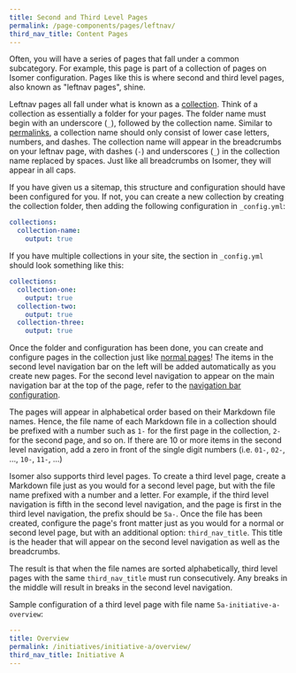 ```yaml
---
title: Second and Third Level Pages
permalink: /page-components/pages/leftnav/
third_nav_title: Content Pages
---
```

Often, you will have a series of pages that fall under a common subcategory. For example, this page is part of a collection of pages on Isomer configuration. Pages like this is where second and third level pages, also known as "leftnav pages", shine.

Leftnav pages all fall under what is known as a [collection](https://jekyllrb.com/docs/collections/). Think of a collection as essentially a folder for your pages. The folder name must begin with an underscore (`_`), followed by the collection name. Similar to [permalinks](/page-components/pages/config/), a collection name should only consist of lower case letters, numbers, and dashes. The collection name will appear in the breadcrumbs on your leftnav page, with dashes (`-`) and underscores (`_`) in the collection name replaced by spaces. Just like all breadcrumbs on Isomer, they will appear in all caps.

If you have given us a sitemap, this structure and configuration should have been configured for you. If not, you can create a new collection by creating the collection folder, then adding the following configuration in `_config.yml`:

```yml
collections:
  collection-name:
    output: true
```

If you have multiple collections in your site, the section in `_config.yml` should look something like this:

```yml
collections:
  collection-one:
    output: true
  collection-two:
    output: true
  collection-three:
    output: true
```

Once the folder and configuration has been done, you can create and configure pages in the collection just like [normal pages](/page-components/pages/config/)! The items in the second level navigation bar on the left will be added automatically as you create new pages. For the second level navigation to appear on the main navigation bar at the top of the page, refer to the [navigation bar configuration](/page-components/navbar/overview/).

The pages will appear in alphabetical order based on their Markdown file names. Hence, the file name of each Markdown file in a collection should be prefixed with a number such as `1-` for the first page in the collection, `2-` for the second page, and so on. If there are 10 or more items in the second level navigation, add a zero in front of the single digit numbers (i.e. `01-`, `02-`, ..., `10-`, `11-`, ...)

Isomer also supports third level pages. To create a third level page, create a Markdown file just as you would for a second level page, but with the file name prefixed with a number and a letter. For example, if the third level navigation is fifth in the second level navigation, and the page is first in the third level navigation, the prefix should be `5a-`. Once the file has been created, configure the page's front matter just as you would for a normal or second level page, but with an additional option: `third_nav_title`. This title is the header that will appear on the second level navigation as well as the breadcrumbs.

The result is that when the file names are sorted alphabetically, third level pages with the same `third_nav_title` must run consecutively. Any breaks in the middle will result in breaks in the second level navigation.

Sample configuration of a third level page with file name `5a-initiative-a-overview`:
```yml
---
title: Overview
permalink: /initiatives/initiative-a/overview/
third_nav_title: Initiative A
---
```